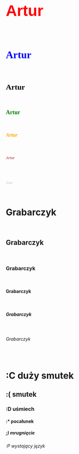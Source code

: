 
<body>
  
<h1> <p align="left"> <font color="red" size="7" face="Arial"> Artur </font> </p> <br> </h1> 
<h2> <p align="left"> <font color="blue" size="6" face="Agency FB"> Artur </font> </p> <br> </h2> 
<h3> <p align="left"> <font color="black" size="5" face="Bahnschrift SemiBold"> Artur </font> </p> <br> </h3> 
<h4> <p align="left"> <font color="green" size="4" face="Broadway"> Artur </font> </p> <br> </h4> 
<h5> <p align="left"> <font color="orange" size="3" face="Comic Sans MS"> Artur </font> </p> <br> </h5> 
<h6> <p align="left"> <font color="brown" size="2" face="Ebrima"> Artur </font> </p> <br> </h6> 
<h7> <p align="left"> <font color="silver" size="1" face="Impact"> Artur </font> </p> <br> </h7> 



 

<h1> Grabarczyk </h1><br>
<h2>Grabarczyk  </h2><br>
 <h3> Grabarczyk  </h3><br>
 <h4> Grabarczyk </h4><br>
 <h5> Grabarczyk  </h5><br>
 <h6> Grabarczyk  </h6><br>



<h1> :C duży smutek </h1>
<h2> :( smutek </h2>
<h3> :D uśmiech </h3>
<h4>  :* pocałunek </h4>
<h5> ;) mrugnięcie </h5>
<h6> :P wystający język </h6>


 
</body>

